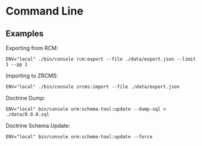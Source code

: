 Command Line
============

## Examples ##

Exporting from RCM:

```
ENV="local" ./bin/console rcm:export --file ./data/export.json --limit 1 --pp 1
```

Importing to ZRCMS:

```
ENV="local" ./bin/console zrcms:import --file ./data/export.json 
```

Doctrine Dump:

```
ENV="local" bin/console orm:schema-tool:update --dump-sql > ./data/0.0.0.sql
```

Doctrine Schema Update:

```
ENV="local" bin/console orm:schema-tool:update --force
```
